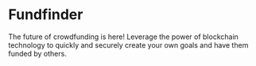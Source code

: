 # Fundfinder

The future of crowdfunding is here! Leverage the power of blockchain technology to quickly and securely create your own goals and have them funded by others. 